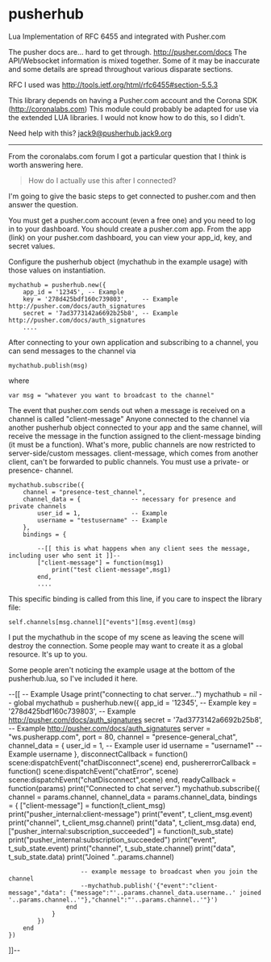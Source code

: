 pusherhub
=========

Lua Implementation of RFC 6455 and integrated with Pusher.com

The pusher docs are... hard to get through.
http://pusher.com/docs The API/Websocket information is mixed together. 
Some of it may be inaccurate and some details are spread throughout various disparate sections.

RFC I used was http://tools.ietf.org/html/rfc6455#section-5.5.3

This library depends on having a Pusher.com account and the Corona SDK (http://coronalabs.com)
This module could probably be adapted for use via the extended LUA libraries. 
I would not know how to do this, so I didn't.

Need help with this? jack9@pusherhub.jack9.org

---

From the coronalabs.com forum I got a particular question that I think is worth answering here.

> How do I actually use this after I connected?

I'm going to give the basic steps to get connected to pusher.com and then answer the question.

You must get a pusher.com account (even a free one) and you need to log in to your dashboard.
You should create a pusher.com app.
From the app (link) on your pusher.com dashboard, you can view your app_id, key, and secret values.

Configure the pusherhub object (mychathub in the example usage) with those values on instantiation.

    mychathub = pusherhub.new({
        app_id = '12345', -- Example
        key = '278d425bdf160c739803',    -- Example http://pusher.com/docs/auth_signatures
        secret = '7ad3773142a6692b25b8', -- Example http://pusher.com/docs/auth_signatures
        ....

After connecting to your own application and subscribing to a channel, you can send messages to the channel via

    mychathub.publish(msg)

where

    var msg = "whatever you want to broadcast to the channel"


The event that pusher.com sends out when a message is received on a channel is called "client-message"
Anyone connected to the channel via another pusherhub object connected to your app and the same channel,
will receive the message in the function assigned to the client-message binding (it must be a function).
What's more, public channels are now restricted to server-side/custom messages. client-message, which comes
from another client, can't be forwarded to public channels. You must use a private- or presence- channel.

    mychathub.subscribe({
        channel = "presence-test_channel",
        channel_data = {              -- necessary for presence and private channels
            user_id = 1,              -- Example
            username = "testusername" -- Example
        },
        bindings = {
        
            --[[ this is what happens when any client sees the message, including user who sent it ]]--
            ["client-message"] = function(msg1)
                print("test client-message",msg1) 
            end,
            ....
 
This specific binding is called from this line, if you care to inspect the library file:

    self.channels[msg.channel]["events"][msg.event](msg)

I put the mychathub in the scope of my scene as leaving the scene will destroy the connection. Some people may want to create it as a global resource. It's up to you.

Some people aren't noticing the example usage at the bottom of the pusherhub.lua, so I've included it here.

--[[
    -- Example Usage 
    print("connecting to chat server...")
    mychathub = nil -- global
    mychathub = pusherhub.new({ 
        app_id = '12345', -- Example
        key = '278d425bdf160c739803', -- Example http://pusher.com/docs/auth_signatures
        secret = '7ad3773142a6692b25b8', -- Example http://pusher.com/docs/auth_signatures
        server = "ws.pusherapp.com",
        port = 80,
        channel = "presence-general_chat",
        channel_data = {
            user_id = 1,           -- Example user id
            username = "username1" --Example username 
        },
        disconnectCallback = function()
            scene:dispatchEvent("chatDisconnect",scene)
        end,
        pushererrorCallback = function()
            scene:dispatchEvent("chatError", scene)
            scene:dispatchEvent("chatDisconnect",scene)
        end,
        readyCallback = function(params)
            print("Connected to chat server.")
            mychathub.subscribe({
                channel = params.channel,
                channel_data = params.channel_data,
                bindings = {
                    ["client-message"] = function(t_client_msg)
                        print("pusher_internal:client-message")
                        print("event", t_client_msg.event)
                        print("channel", t_client_msg.channel)
                        print("data", t_client_msg.data)
                    end,
                    ["pusher_internal:subscription_succeeded"] = function(t_sub_state)
                        print("pusher_internal:subscription_succeeded")
                        print("event", t_sub_state.event)
                        print("channel", t_sub_state.channel)
                        print("data", t_sub_state.data)
                        print("Joined "..params.channel)

                        -- example message to broadcast when you join the channel
                        --mychathub.publish('{"event":"client-message","data": {"message":"'..params.channel_data.username..' joined '..params.channel..'"},"channel":"'..params.channel..'"}')
                    end
                }
            })
        end
    })
]]--
